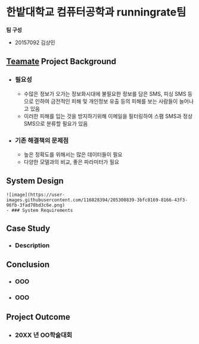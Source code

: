 # 한밭대학교 컴퓨터공학과 runningrate팀

**팀 구성**
- 20157092 김상민 


## <u>Teamate</u> Project Background
- ### 필요성
  - 수많은 정보가 오가는 정보화시대에 불필요한 정보를 담은 SMS, 피싱 SMS 등으로 인하여 금전적인 피해 및 개인정보 유출 등의 피해를 보는 사람들이 늘어나고 있음
  - 이러한 피해를 입는 것을 방지하기위해 이메일을 필터링하여 스팸 SMS과 정상 SMS으로 분류할 필요가 있음
- ### 기존 해결책의 문제점
  - 높은 정확도를 위해서는 많은 데이터들이 필요
  - 다양한 모델과의 비교, 좋은 파라미터가 필요
  
## System Design
  
    ![image](https://user-images.githubusercontent.com/116828394/205300839-3bfc8169-8166-43f3-96fb-3fad70bd3c6e.png)
    - ### System Requirements
## Case Study
  - ### Description
  
  
## Conclusion
  - ### OOO
  - ### OOO
  
## Project Outcome
- ### 20XX 년 OO학술대회 
